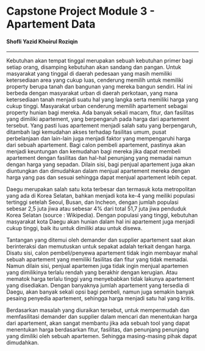 # **Capstone Project Module 3 - Apartement Data**
#### Shofli Yazid Khoirul Roziqin
***

Kebutuhan akan tempat tinggal merupakan sebuah kebutuhan primer bagi setiap orang, disamping kebutuhan akan sandang dan pangan. Untuk masyarakat yang tinggal di daerah pedesaan yang masih memiliki ketersediaan area yang cukup luas, cenderung memilih untuk memiliki property berupa tanah dan bangunan yang mereka bangun sendiri. Hal ini berbeda dengan masyarakat urban di daerah perkotaan, yang mana ketersediaan tanah menjadi suatu hal yang langka serta memiliki harga yang cukup tinggi. Masyarakat urban cenderung memilih apartement sebagai property hunian bagi mereka. Ada banyak sekali macam, fitur, dan fasilitas yang dimiliki apartement, yang berpengaruh pada harga dari apartement tersebut. Yang pasti luas apartement menjadi salah satu yang berpengaruh, ditambah lagi kemudahan akses terhadap fasilitas umum, pusat perbelanjaan dan lain-lain juga menjadi faktor yang mempengaruhi harga dari sebuah apartement. Bagi calon pembeli apartement, pastinya akan menjadi keuntungan dan kemudahan bagi mereka jika dapat membeli apartement dengan fasilitas dan hal-hal penunjang yang memadai namun dengan harga yang sepadan. Dilain sisi, bagi penjual apartement juga akan diuntungkan dan dimudahkan dalam menjual apartement mereka dengan harga yang pas dan sesuai sehingga dapat menjual apartement lebih cepat. 

Daegu merupakan salah satu kota terbesar dan termasuk kota metropolitan yang ada di Korea Selatan, bahkan menjadi kota ke-4 yang meiliki populasi tertinggi setelah Seoul, Busan, dan Incheon, dengan jumlah populasi sebesar 2,5 juta jiwa atau sebesar 4% dari total 51,7 juta jiwa penduduk Korea Selatan (source : Wikipedia). Dengan populasi yang tinggi, kebutuhan masyarakat kota Daegu akan hunian dalam hal ini apartement juga menjadi cukup tinggi, baik itu untuk dimiliki atau untuk disewa. 

Tantangan yang ditemui oleh demander dan supplier apartement saat akan berinteraksi dan memutuskan untuk sepakat adalah terkait dengan harga. Disatu sisi, calon pembeli/penyewa apartement tidak ingin membayar mahal sebuah apartement yang memiliki fasilitas dan fitur yang tidak memadai. Namun dilain sisi, penjual apartemen juga tidak ingin menjual apartemen yang dimilikinya terlalu rendah yang berakhir dengan kerugian. Atau mematok harga terlalu tinggi yang menyebabkan tidak lakunya apartement yang disediakan. Dengan banyaknya jumlah apartement yang tersedia di Daegu, akan banyak sekali opsi bagi pembeli, namun juga semakin banyak pesaing penyedia apartement, sehingga harga menjadi satu hal yang kritis. 

Berdasarkan masalah yang diuraikan tersebut, untuk mempermudah dan memfasilitasi demander dan supplier dalam mencari dan menentukan harga dari apartement, akan sangat membantu jika ada sebuah tool yang dapat menentukan harga berdasarkan fitur, fasilitas, dan penunjang penunjang yang dimiliki oleh sebuah apartemen. Sehingga masing-masing pihak dapat dimudahkan.
